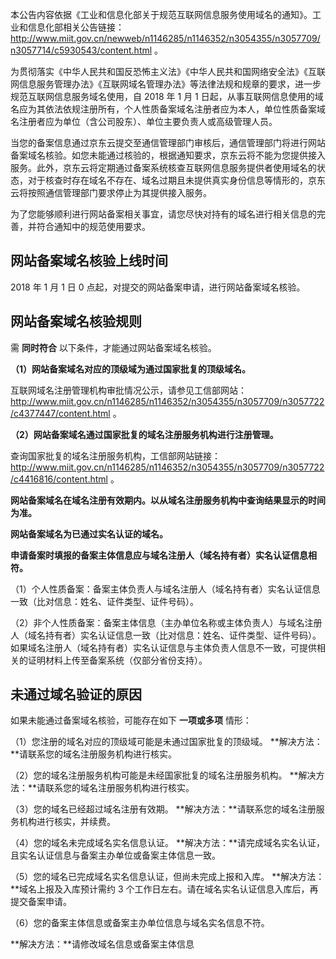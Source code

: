本公告内容依据《工业和信息化部关于规范互联网信息服务使用域名的通知》。工业和信息化部相关公告链接：<http://www.miit.gov.cn/newweb/n1146285/n1146352/n3054355/n3057709/n3057714/c5930543/content.html> 。

为贯彻落实《中华人民共和国反恐怖主义法》《中华人民共和国网络安全法》《互联网信息服务管理办法》《互联网域名管理办法》等法律法规和规章的要求，进一步规范互联网信息服务域名使用，自 2018 年 1 月 1 日起，从事互联网信息使用的域名应为其依法依规注册所有，个人性质备案域名注册者应为本人，单位性质备案域名注册者应为单位（含公司股东）、单位主要负责人或高级管理人员。

当您的备案信息通过京东云提交至通信管理部门审核后，通信管理部门将进行网站备案域名核验。如您未能通过核验的，根据通知要求，京东云将不能为您提供接入服务。此外，京东云将定期通过备案系统核查互联网信息服务提供者使用域名的状态，对于核查时存在域名不存在、域名过期且未提供真实身份信息等情形的，京东云将按照通信管理部门要求停止为其提供接入服务。

为了您能够顺利进行网站备案相关事宜，请您尽快对持有的域名进行相关信息的完善，并符合通知中的规范使用要求。

## 网站备案域名核验上线时间

2018 年 1 月 1 日 0 点起，对提交的网站备案申请，进行网站备案域名核验。

## 网站备案域名核验规则

需 **同时符合** 以下条件，才能通过网站备案域名核验。

**（1）网站备案域名对应的顶级域为通过国家批复的顶级域名。**

互联网域名注册管理机构审批情况公示，请参见工信部网站：<http://www.miit.gov.cn/n1146285/n1146352/n3054355/n3057709/n3057722/c4377447/content.html> 。

**（2）网站备案域名通过国家批复的域名注册服务机构进行注册管理。**

查询国家批复的域名注册服务机构，工信部网站链接：<http://www.miit.gov.cn/n1146285/n1146352/n3054355/n3057709/n3057722/c4416816/content.html> 。

**网站备案域名在域名注册有效期内。以从域名注册服务机构中查询结果显示的时间为准。**

**网站备案域名为已通过实名认证的域名。**

**申请备案时填报的备案主体信息应与域名注册人（域名持有者）实名认证信息相符。**

（1）个人性质备案：备案主体负责人与域名注册人（域名持有者）实名认证信息一致（比对信息：姓名、证件类型、证件号码）。

（2）非个人性质备案：备案主体信息（主办单位名称或主体负责人）与域名注册人（域名持有者）实名认证信息一致（比对信息：姓名、证件类型、证件号码）。如果域名注册人（域名持有者）实名认证信息与主体负责人信息不一致，可提供相关的证明材料上传至备案系统（仅部分省份支持）。

## 未通过域名验证的原因

如果未能通过备案域名核验，可能存在如下 **一项或多项** 情形：

（1）您注册的域名对应的顶级域可能是未通过国家批复的顶级域。
**解决方法：**请联系您的域名注册服务机构进行核实。

（2）您的域名注册服务机构可能是未经国家批复的域名注册服务机构。
**解决方法：**请联系您的域名注册服务机构进行核实。

（3）您的域名已经超过域名注册有效期。
**解决方法：**请联系您的域名注册服务机构进行核实，并续费。

（4）您的域名未完成域名实名信息认证。
**解决方法：**请完成域名实名认证，且实名认证信息与备案主办单位或备案主体信息一致。

（5）您的域名已完成域名实名信息认证，但尚未完成上报和入库。
**解决方法：**域名上报及入库预计需约 3 个工作日左右。请在域名实名认证信息入库后，再提交备案申请。

（6）您的备案主体信息或备案主办单位信息与域名实名信息不符。

**解决方法：**请修改域名信息或备案主体信息
